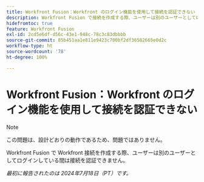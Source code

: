 ```yaml
---
title: Workfront Fusion：Workfront のログイン機能を使用して接続を認証できない
description: Workfront Fusion で接続を作成する際、ユーザーは別のユーザーとしてログインしている間は接続を認証できません。
hidefromtoc: true
feature: Workfront Fusion
exl-id: 2cd5e6df-d56c-43e1-948c-78c3c83dbbbb
source-git-commit: 85b451aa1e811e9423c700bf2df36582665e0d2c
workflow-type: ht
source-wordcount: '78'
ht-degree: 100%

---
```


# Workfront Fusion：Workfront のログイン機能を使用して接続を認証できない

>[!NOTE]
>
>この問題は、設計どおりの動作であるため、問題ではありません。

Workfront Fusion で Workfront 接続を作成する際、ユーザーは別のユーザーとしてログインしている間は接続を認証できません。

_最初に報告されたのは 2024年7月18日（PT）です。_

<!--CHECK ME - 1 VIEW APRIL-JUNE 2025 (June 23 and Aug 13)-->

